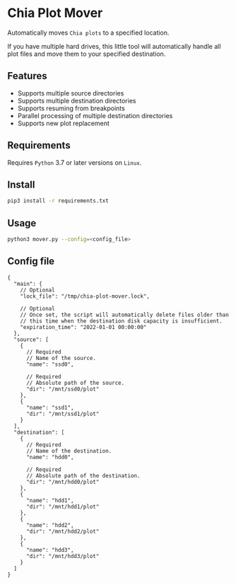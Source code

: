 # Chia Plot Mover

Automatically moves `Chia plots` to a specified location.

If you have multiple hard drives, this little tool will automatically handle all plot files and move them to your specified destination.

## Features

* Supports multiple source directories 
* Supports multiple destination directories 
* Supports resuming from breakpoints 
* Parallel processing of multiple destination directories 
* Supports new plot replacement

## Requirements

Requires `Python` 3.7 or later versions on `Linux`.

## Install

```bash
pip3 install -r requirements.txt
```

## Usage

```bash
python3 mover.py --config=<config_file>
```

## Config file

```json5
{
  "main": {
    // Optional
    "lock_file": "/tmp/chia-plot-mover.lock",
    
    // Optional
    // Once set, the script will automatically delete files older than
    // this time when the destination disk capacity is insufficient.
    "expiration_time": "2022-01-01 00:00:00"
  },
  "source": [
    {
      // Required
      // Name of the source.
      "name": "ssd0",
      
      // Required
      // Absolute path of the source.
      "dir": "/mnt/ssd0/plot"
    },
    {
      "name": "ssd1",
      "dir": "/mnt/ssd1/plot"
    }
  ],
  "destination": [
    {
      // Required
      // Name of the destination.
      "name": "hdd0",
      
      // Required
      // Absolute path of the destination.
      "dir": "/mnt/hdd0/plot"
    },
    {
      "name": "hdd1",
      "dir": "/mnt/hdd1/plot"
    },
    {
      "name": "hdd2",
      "dir": "/mnt/hdd2/plot"
    },
    {
      "name": "hdd3",
      "dir": "/mnt/hdd3/plot"
    }
  ]
}
```
